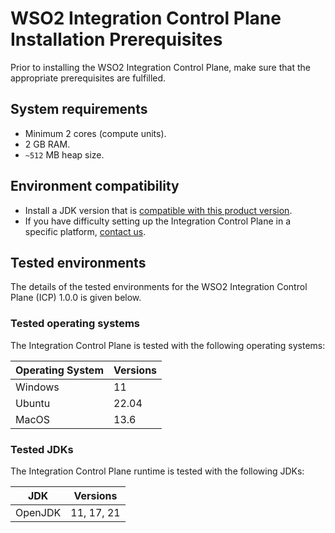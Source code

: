 # WSO2 Integration Control Plane Installation Prerequisites

Prior to installing the WSO2 Integration Control Plane, make sure that the appropriate prerequisites are fulfilled.

## System requirements

- Minimum 2 cores (compute units).
- 2 GB RAM.
- <code>~512</code> MB heap size.

## Environment compatibility

- Install a JDK version that is [compatible with this product version]({{base_path}}/install-and-setup/install/icp-installation-prerequisites/#tested-jdks).
- If you have difficulty setting up the Integration Control Plane in a specific platform, [contact us](https://wso2.com/contact/).

## Tested environments

The details of the tested environments for the WSO2 Integration Control Plane (ICP) 1.0.0 is given below.

### Tested operating systems

The Integration Control Plane is tested with the following operating systems:

| Operating System         | Versions |
|--------------------------|----------|
| Windows                  | 11       |
| Ubuntu                   | 22.04    |
| MacOS                    | 13.6     |

### Tested JDKs

The Integration Control Plane runtime is tested with the following JDKs:

| JDK         | Versions   |
|-------------|------------|
| OpenJDK     | 11, 17, 21 |
